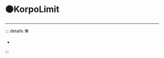 # 🟠<motor>KorpoLimit</motor>

---

<!-- =================================================== -->
<!-- =================================================== -->
<!-- =================================================== -->
<!-- =================================================== -->
<!-- =================================================== -->
::: details 🛠

-

:::
